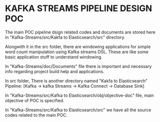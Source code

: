 # KAFKA STREAMS PIPELINE DESIGN POC #

The main POC pipeline dsign related codes and documents are stored here in "Kafka-Streams/src/Kakfa to Elasticsearch/src" directory.

Alongwith it in the src folder, there are windowing applications for simple word count manipulation using Kafka streams DSL. These are like some basic application stuff to understand windowing.

In "Kafka-Streams/doc/Documents" file there is important and necessary info regarding project build help and applications.

In src folder, There is another directory named "Kakfa to Elasticsearch" Pipeline: [Kafka -> kafka Streams -> Kafka Connect -> Database Sink]

In "Kafka-Streams/src/Kafka to Elasticsearch/obj/objective-doc" file, main objective of POC is specified.

In "Kafka-Streams/src/Kafka to Elasticsearch/src" we have all the source codes related to the main POC.
